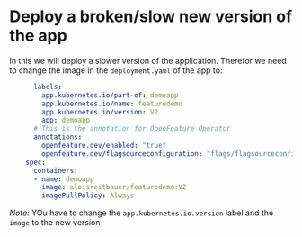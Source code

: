 # Deploy a broken/slow new version of the app

In this we will deploy a slower version of the application. Therefor we need to change the image in the ``deployment.yaml`` of the app to:

```yaml
      labels:
        app.kubernetes.io/part-of: demoapp
        app.kubernetes.io/name: featuredemo
        app.kubernetes.io/version: V2
        app: demoapp
      # This is the annotation for OpenFeature Operator
      annotations:     
        openfeature.dev/enabled: "true"
        openfeature.dev/flagsourceconfiguration: "flags/flagsourceconfiguration-sample"     
    spec:
      containers:
      - name: demoapp
        image: aloisreitbauer/featuredemo:V2
        imagePullPolicy: Always

```

*Note:* YOu have to change the ``app.kubernetes.io.version`` label and the ``image`` to the new version